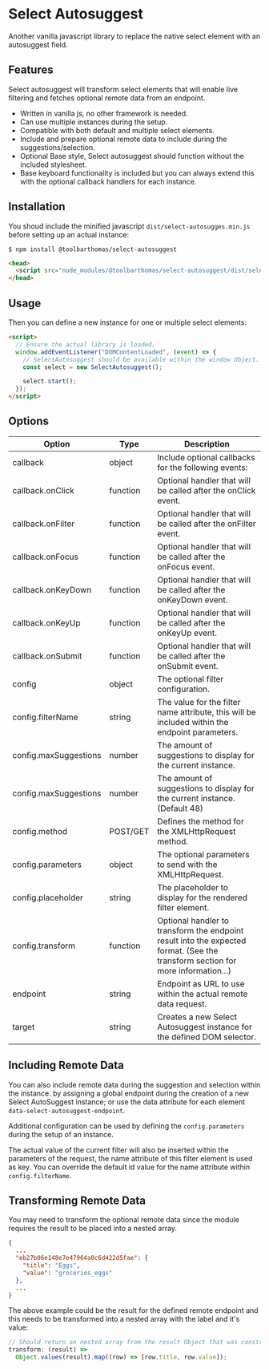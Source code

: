 # Select Autosuggest

Another vanilla javascript library to replace the native select element with an autosuggest field.

## Features

Select autosuggest will transform select elements that will enable live filtering and fetches optional remote data from an endpoint.

- Written in vanilla js, no other framework is needed.
- Can use multiple instances during the setup.
- Compatible with both default and multiple select elements.
- Include and prepare optional remote data to include during the suggestions/selection.
- Optional Base style, Select autosuggest should function without the included stylesheet.
- Base keyboard functionality is included but you can always extend this with the optional callback handlers for each instance.

## Installation

You shoud include the minified javascript `dist/select-autosugges.min.js` before setting up an actual instance:

```
$ npm install @toolbarthomas/select-autosuggest
```

```html
<head>
  <script src="node_modules/@toolbarthomas/select-autosuggest/dist/select-autosugges.min.js"></script>
</head>
```

## Usage

Then you can define a new instance for one or multiple select elements:

```html
<script>
  // Ensure the actual library is loaded.
  window.addEventListener("DOMContentLoaded", (event) => {
    // SelectAutosuggest should be available within the window Object.
    const select = new SelectAutosuggest();

    select.start();
  });
</script>
```

## Options

| Option                | Type     | Description                                                                                                                     |
| --------------------- | -------- | ------------------------------------------------------------------------------------------------------------------------------- |
| callback              | object   | Include optional callbacks for the following events:                                                                            |
| callback.onClick      | function | Optional handler that will be called after the onClick event.                                                                   |
| callback.onFilter     | function | Optional handler that will be called after the onFilter event.                                                                  |
| callback.onFocus      | function | Optional handler that will be called after the onFocus event.                                                                   |
| callback.onKeyDown    | function | Optional handler that will be called after the onKeyDown event.                                                                 |
| callback.onKeyUp      | function | Optional handler that will be called after the onKeyUp event.                                                                   |
| callback.onSubmit     | function | Optional handler that will be called after the onSubmit event.                                                                  |
| config                | object   | The optional filter configuration.                                                                                              |
| config.filterName     | string   | The value for the filter name attribute, this will be included within the endpoint parameters.                                  |
| config.maxSuggestions | number   | The amount of suggestions to display for the current instance.                                                                  |
| config.maxSuggestions | number   | The amount of suggestions to display for the current instance. (Default 48)                                                     |
| config.method         | POST/GET | Defines the method for the XMLHttpRequest method.                                                                               |
| config.parameters     | object   | The optional parameters to send with the XMLHttpRequest.                                                                        |
| config.placeholder    | string   | The placeholder to display for the rendered filter element.                                                                     |
| config.transform      | function | Optional handler to transform the endpoint result into the expected format. (See the transform section for more information...) |
| endpoint              | string   | Endpoint as URL to use within the actual remote data request.                                                                   |
| target                | string   | Creates a new Select Autosuggest instance for the defined DOM selector.                                                         |

## Including Remote Data

You can also include remote data during the suggestion and selection within the instance. by assigning a global endpoint during the creation of a new Select AutoSuggest instance; or use the data attribute for each element `data-select-autosuggest-endpoint`.

Additional configuration can be used by defining the `config.parameters` during the setup of an instance.

The actual value of the current filter will also be inserted within the parameters of the request, the name attribute of this filter element is used as key. You can override the default id value for the name attribute within `config.filterName`.

## Transforming Remote Data

You may need to transform the optional remote data since the module requires the result to be placed into a nested array.

```json
{
  ...
  "eb27b06e148e7e47964a0c6d422d5fae": {
    "title": "Eggs",
    "value": "groceries_eggs"
  },
  ...
}
```

The above example could be the result for the defined remote endpoint and this needs to be transformed into a nested array with the label and it's value:

```js
// Should return an nested array from the result Object that was constructed in the above code snippet.
transform: (result) =>
  Object.values(result).map((row) => [row.title, row.value]);
```
